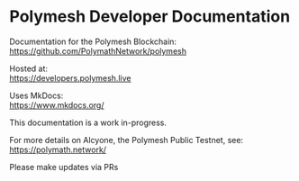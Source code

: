 # Polymesh Developer Documentation

Documentation for the Polymesh Blockchain:  
https://github.com/PolymathNetwork/polymesh

Hosted at:  
https://developers.polymesh.live

Uses MkDocs:  
https://www.mkdocs.org/

This documentation is a work in-progress.

For more details on Alcyone, the Polymesh Public Testnet, see:  
https://polymath.network/

Please make updates via PRs
